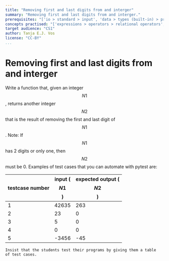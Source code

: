 ```yaml
---
title: "Removing first and last digits from and interger"
summary: "Removing first and last digits from and interger."
prerequisites: "['io > standard > input', 'data > types (built-in) > primitive > numeric', 'imperative programming > variables']"
concepts practised: "['expressions > operators > relational operators', 'expressions > operators > arithmetic operators', 'control flow > conditionals']"
target audience: "CS1"
author: Tanja E.J. Vos
license: "CC-BY"
...
```



# Removing first and last digits from and interger

Write a function that, given an integer $$N1$$, returns another integer $$N2$$ that is the result of removing the first and last digit of $$N1$$. Note: If $$N1$$ has 2 digits or only one, then $$N2$$ must be 0. Examples of test cases that you can automate with pytest are:

**testcase number**   |**input ($$N1$$)**   |**expected output ($$N2$$)**
-----------------|-------------- |------------------------
1              |   42635    |      263
2             |    23       |      0
3              |   5        |      0
4             |    0         |     0
5             |    -3456     |     -45

```testruntile
Insist that the students test their programs by giving them a table
of test cases.
```

